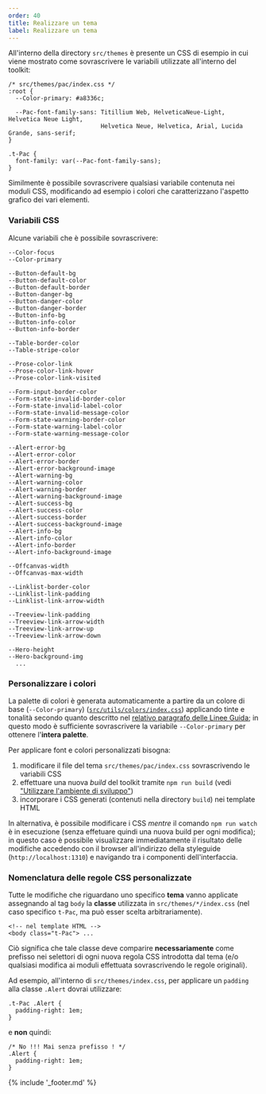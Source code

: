 ```yaml
---
order: 40
title: Realizzare un tema
label: Realizzare un tema
---
```


All'interno della directory `src/themes` è presente un CSS di esempio in cui viene mostrato come
sovrascrivere le variabili utilizzate all'interno del toolkit:

```
/* src/themes/pac/index.css */
:root {
  --Color-primary: #a8336c;

  --Pac-font-family-sans: Titillium Web, HelveticaNeue-Light, Helvetica Neue Light,
                          Helvetica Neue, Helvetica, Arial, Lucida Grande, sans-serif;
}

.t-Pac {
  font-family: var(--Pac-font-family-sans);
}
```

Similmente è possibile sovrascrivere qualsiasi variabile contenuta nei moduli CSS,
modificando ad esempio i colori che caratterizzano l'aspetto grafico dei vari elementi.

### Variabili CSS

Alcune variabili che è possibile sovrascrivere:

```
--Color-focus
--Color-primary

--Button-default-bg
--Button-default-color
--Button-default-border
--Button-danger-bg
--Button-danger-color
--Button-danger-border
--Button-info-bg
--Button-info-color
--Button-info-border

--Table-border-color
--Table-stripe-color

--Prose-color-link
--Prose-color-link-hover
--Prose-color-link-visited

--Form-input-border-color
--Form-state-invalid-border-color
--Form-state-invalid-label-color
--Form-state-invalid-message-color
--Form-state-warning-border-color
--Form-state-warning-label-color
--Form-state-warning-message-color

--Alert-error-bg
--Alert-error-color
--Alert-error-border
--Alert-error-background-image
--Alert-warning-bg
--Alert-warning-color
--Alert-warning-border
--Alert-warning-background-image
--Alert-success-bg
--Alert-success-color
--Alert-success-border
--Alert-success-background-image
--Alert-info-bg
--Alert-info-color
--Alert-info-border
--Alert-info-background-image

--Offcanvas-width
--Offcanvas-max-width

--Linklist-border-color
--Linklist-link-padding
--Linklist-link-arrow-width

--Treeview-link-padding
--Treeview-link-arrow-width
--Treeview-link-arrow-up
--Treeview-link-arrow-down

--Hero-height
--Hero-background-img
  ...
```

### Personalizzare i colori

La palette di colori è generata automaticamente a partire da un colore di base (`--Color-primary`) ([`src/utils/colors/index.css`](https://github.com/italia/ita-web-toolkit/blob/master/src/utils/colors/index.css))
applicando tinte e tonalità secondo quanto descritto nel [relativo paragrafo delle Linee Guida](http://design.italia.it/linee-guida/colori/);
in questo modo è sufficiente sovrascrivere la variabile `--Color-primary` per ottenere l'**intera palette**.

Per applicare font e colori personalizzati bisogna:

1. modificare il file del tema `src/themes/pac/index.css` sovrascrivendo le variabili CSS
2. effettuare una nuova *build* del toolkit tramite `npm run build` (vedi ["Utilizzare l'ambiente di sviluppo"](sviluppare))
3. incorporare i CSS generati (contenuti nella directory `build`) nei template HTML

In alternativa, è possibile modificare i CSS *mentre* il comando `npm run watch` è in esecuzione
(senza effetuare quindi una nuova build per ogni modifica); in questo caso
è possibile visualizzare immediatamente il risultato delle modifiche accedendo con il browser
all'indirizzo della styleguide (`http://localhost:1310`) e navigando tra i componenti dell'interfaccia.

### Nomenclatura delle regole CSS personalizzate

Tutte le modifiche che riguardano uno specifico **tema** vanno applicate assegnando al tag `body`
la **classe** utilizzata in `src/themes/*/index.css` (nel caso specifico `t-Pac`, ma può esser scelta arbitrariamente).

```
<!-- nel template HTML -->
<body class="t-Pac"> ...
```

Ciò significa che tale classe deve comparire **necessariamente** come prefisso nei selettori
di ogni nuova regola CSS introdotta dal tema (e/o qualsiasi
modifica ai moduli effettuata sovrascrivendo le regole originali).

Ad esempio, all'interno di `src/themes/index.css`, per applicare un `padding` alla classe `.Alert` dovrai utilizzare:

```
.t-Pac .Alert {
  padding-right: 1em;
}
```

e **non** quindi:

```
/* No !!! Mai senza prefisso ! */
.Alert {
  padding-right: 1em;
}
```

{% include '_footer.md' %}
